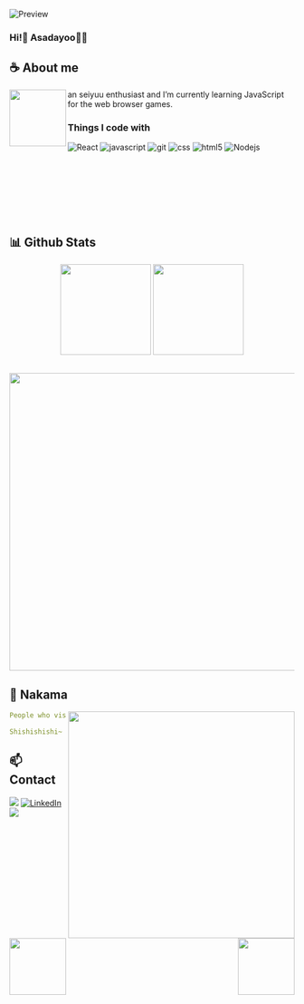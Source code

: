 
![Preview](https://prd-game-a3-granbluefantasy.akamaized.net/assets_en/img/sp/assets/npc/cutin_special/3040416000_02.jpg)

### Hi!👋 Asadayoo🏴‍☠️

## **☕ About me**
<a href="https://github.com/asadayoo"><img align="left" width="100" src="https://prd-game-a2-granbluefantasy.akamaized.net/assets_en/img/sp/assets/npc/t/skin/3040416000_03_s3.png"></a>
an seiyuu enthusiast and I’m currently learning JavaScript for the web browser games.
<h3>Things I code with</h3>
<p>
  <img alt="React" src="https://img.shields.io/badge/-React-45b8d8?style=flat-square&logo=react&logoColor=white" />
  <img alt="javascript" src="https://img.shields.io/badge/JavaScript-F7DF1E?logo=javascript&logoColor=000" />
  <img alt="git" src="https://img.shields.io/badge/-Git-F05032?style=flat-square&logo=git&logoColor=white" />
  <img alt="css" src="https://img.shields.io/badge/CSS-1572B6?logo=css3&logoColor=fff"/>
  <img alt="html5" src="https://img.shields.io/badge/-HTML5-E34F26?style=flat-square&logo=html5&logoColor=white" />
  <img alt="Nodejs" src="https://img.shields.io/badge/-Nodejs-43853d?style=flat-square&logo=Node.js&logoColor=white" />
</p>
<br><br><br><br><br><br>

## **📊 Github Stats**
<p align="center">  
  		<img height="160em" src="https://github-readme-stats.vercel.app/api?username=asadayoo&theme=react&show_icons=true&hide_border=true&count_private=true&bg_color=0D1117"/>
  		<img height="160em" src="https://github-readme-stats-eight-theta.vercel.app/api/top-langs/?username=asadayoo&theme=react&show_icons=true&hide_border=true&layout=compact&bg_color=0D1117"/>
</p>



## 
<p align="center">
<a href="#"><img width="525" src="https://prd-game-a3-granbluefantasy.akamaized.net/assets_en/img/sp/assets/npc/b/3040416000_02.png"></a>
</p> 

## **🤝 Nakama**
<a href="https://github.com/asadayoo"><img align="right" width=400 src="https://count.getloli.com/@asadayoo?name=asadayoo&theme=rule34&padding=10&offset=0&scale=1&pixelated=1&darkmode=0"></a>
<a href="https://github.com/asadayoo"><img align="left" width="100" src="https://prd-game-a-granbluefantasy.akamaized.net/assets_en/img/sp/assets/npc/t/skin/3040416000_01_s1.png"></a>

```yaml
People who visit my profile :3.

Shishishishi~ another nakama has been caught.
```
<!-- <br><br><br><br> -->
## **📫 Contact**
<a href="https://github.com/asadayoo"><img align="right" width="100" src="https://prd-game-a3-granbluefantasy.akamaized.net/assets_en/img/sp/assets/npc/t/skin/3040416000_81_s1.png" /></a>

[![](https://img.shields.io/github/followers/asadayoo?label=Followers&style=social)](https://github.com/asadayoo)
[![LinkedIn](https://custom-icon-badges.demolab.com/badge/LinkedIn-0A66C2?logo=linkedin-white&logoColor=fff)](https://id.linkedin.com/in/ahmad-assad-fattahilah-a4651a262)
[![](https://img.shields.io/badge/Mail-D14836?logo=gmail&logoColor=white)](mailto:ahmadassadf428@gmail.com)
